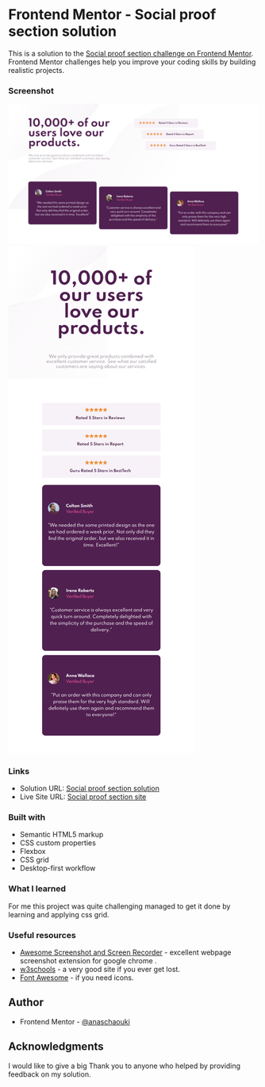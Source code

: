 # Frontend Mentor - Social proof section solution

This is a solution to the [Social proof section challenge on Frontend Mentor](https://www.frontendmentor.io/challenges/social-proof-section-6e0qTv_bA). Frontend Mentor challenges help you improve your coding skills by building realistic projects.

### Screenshot

![](./images/Social-proof-section.png)
![](./images/Social-proof-section-mobile.png)

### Links

- Solution URL: [Social proof section solution](https://www.frontendmentor.io/solutions/responsive-huddle-landing-page-with-single-introductory-section-ByDKiqfLc)
- Live Site URL: [Social proof section site](https://lovely-flan-42307d.netlify.app/)

### Built with

- Semantic HTML5 markup
- CSS custom properties
- Flexbox
- CSS grid
- Desktop-first workflow

### What I learned

For me this project was quite challenging managed to get it done by learning and applying css grid.

### Useful resources

- [Awesome Screenshot and Screen Recorder](https://chrome.google.com/webstore/detail/awesome-screenshot-and-sc/nlipoenfbbikpbjkfpfillcgkoblgpmj) - excellent webpage screenshot extension for google chrome .
- [w3schools](https://www.w3schools.com/) - a very good site if you ever get lost.
- [Font Awesome](https://fontawesome.com/) - if you need icons.

## Author

- Frontend Mentor - [@anaschaouki](https://www.frontendmentor.io/profile/anaschaouki)

## Acknowledgments

I would like to give a big Thank you to anyone who helped by providing feedback on my solution.
